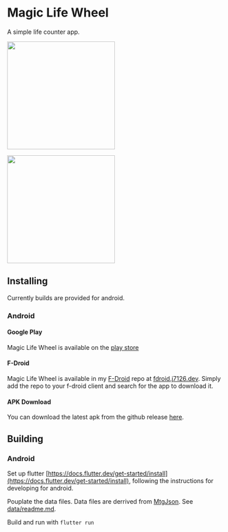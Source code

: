 # Magic Life Wheel

A simple life counter app.

[<img src="https://j7126.dev/store-badges/play.png" style="width: 250px;">](https://play.google.com/store/apps/details?id=dev.j7126.magic_life_wheel)

[<img src="https://j7126.dev/store-badges/fdroid.png" style="width: 250px;">](https://j7126.dev/fdroid)

## Installing

Currently builds are provided for android.

### Android

#### Google Play

Magic Life Wheel is available on the [play store](https://play.google.com/store/apps/details?id=dev.j7126.magic_life_wheel)

#### F-Droid

Magic Life Wheel is available in my [F-Droid](https://f-droid.org/) repo at [fdroid.j7126.dev](https://fdroid.j7126.dev). Simply add the repo to your f-droid client and search for the app to download it.

#### APK Download

You can download the latest apk from the github release [here](https://github.com/j7126/magic-life-wheel/releases/latest).

## Building

### Android
Set up flutter [https://docs.flutter.dev/get-started/install](https://docs.flutter.dev/get-started/install), following the instructions for developing for android.

Pouplate the data files. Data files are derrived from [MtgJson](https://mtgjson.com/). See [data/readme.md](https://github.com/j7126/magic-life-wheel/blob/1.3.2/data/readme.md).

Build and run with `flutter run`
